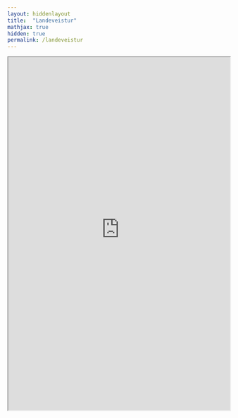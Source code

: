 ```yaml
---
layout: hiddenlayout
title:  "Landeveistur"
mathjax: true
hidden: true
permalink: /landeveistur
---
```

<iframe width="100%" height="800px" src="https://raw.githubusercontent.com/Andremartiny/MA-173/main/img/landeveistur.svg"></iframe>

